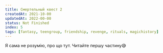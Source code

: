 ```yaml
---
title: Смертельный квест 2
createdAt: 2021-10-00
updatedAt: 2022-00-00
status: Not Finished
index: 5
tags: [fantasy, teengroup, friendship, revenge, rituals, magichistory]
---
```


Я сама не розумію, про що тут. Читайте першу частину😅
